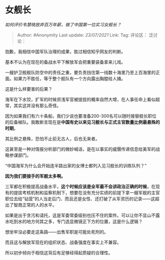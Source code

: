 # 女舰长
*如何评价韦慧晓放弃百万年薪，做了中国第一位实习女舰长？*

> Author: #Anonymity
> Last update: *23/07/2021*
> Link:
> Tag:
> 评论区：
> 泛讨论：

抱歉，我相信中国军队治理的成果，胜过相信知乎网友的判断。

基本不认为在现在的备战水平下解放军会把重要装备拿来儿戏。

一艘护卫舰舰队防空中的责任之重，要负责挡住第一线数十海里乃至上百海里的正面。如果力不胜任，等于整个舰队有一个方向露出胸膛给人捅。

这是什么样要害的后果？

海军在下水饺，扩军的时候资浅军官被提拔的概率自然大增，在人事任命上看似超常，其实这并没有那么奇怪。

因为如果我们有六十条船，我们少说也要准备200-300名可以随时接替舰长职位的后备梯队。我敢断言现在是**中国有史以来见习舰长与正式主官数量比例最悬殊的时期**。

其比例之悬殊，恐怕不止前无古人，后也无来者。

这甚至是一种对情报分析部门的微妙喊话，是在以事实的威慑传递信息给美军的战略参谋部门。

“中国海军为什么会开始连半路出家的女博士都列入见习舰长的训练队列？”

**因为我们要接手的军舰太多啊。**

三军都在积极提高战备水平，**这个时候应该是全军最不会讲政治正确的时候**，在现有的提拔考核机制和监察机制下，想要在没有充分实绩的前提下拿一艘军舰的主官职位去给“钻营”的人当走后门、而且还是女性、还打破了从军资历的记录——这超出了智商正常的人的水平。

如果是出于贪污和请托，这是军委常委级别也压不住的案件。可以让你不显山不露水吃到水的地方何其之多，专门选显微镜正下方的位置，这是什么逻辑？

想坐牢没必要走这条路——出售军职是可能处死刑的。

而且这与解放军现在的组织状态、战备强度在事实上不兼容。

所以初步倾向于相信这背后有足够经得起质疑的合理性。
